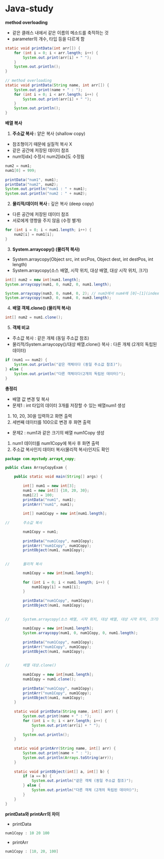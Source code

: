 # Java-study

**method overloading**
- 같은 클래스 내에서 같은 이름의 메소드를 축적하는 것
- parameter의 개수, 타입 등을 다르게 함

```java
static void printData(int arr[]) {
	for (int i = 0; i < arr.length; i++) {
		System.out.print(arr[i] + " ");
	}
	System.out.println();
}
	
// method overloading
static void printData(String name, int arr[]) {
	System.out.print(name + " : ");
	for (int i = 0; i < arr.length; i++) {
		System.out.print(arr[i] + " ");
	}
	System.out.println();
}
```

**배열 복사**
1. **주소값 복사 :** 얕은 복사 (shallow copy)
- 참조형이기 때문에 실질적 복사 X
- 같은 공간에 저장된 데이터 참조
- num1[idx] 수정시 num2[idx]도 수정됨

```java
num2 = num1;
num1[0] = 999;
		
printData("num1", num1);
printData("num2", num2);
System.out.println("num1 : " + num1);
System.out.println("num2 : " + num2);
```
2. **물리적/데이터 복사 :** 깊은 복사 (deep copy)
- 다른 공간에 저장된 데이터 참조
- 서로에게 영향을 주지 않음 (수정 별개)
```java
for (int i = 0; i < num1.length; i++) {
	num2[i] = num1[i];
}
```
3. **System.arraycopy() (물리적 복사)**
- System.arraycopy(Object src, int srcPos, Object dest, int destPos, int length)
- System.arraycopy(소스 배열, 시작 위치, 대상 배열, 대상 시작 위치, 크기)
```java
int[] num2 = new int[num1.length];
System.arraycopy(num1, 0, num2, 0, num1.length);
```
```java
System.arraycopy(num3, 0, num4, 0, 2); // num3에서 num4에 [0]~[1](index 2개 복사)
System.arraycopy(num3, 0, num4, 0, num3.length); 	
```
4. **배열 객체.clone() (물리적 복사)**
```java
int[] num2 = num1.clone();
```

5. **객체 비교**
- 주소값 복사 : 같은 개체 (동일 주소값 참조)
- 물리적/System.arraycopy()/대상 배열.clone() 복사 : 다른 개체 (2개의 독립된 데이터)
```java
if (num1 == num2) {
	System.out.println("같은 객체이다 (동일 주소값 참조)");
} else {
	System.out.println("다른 객체이다(2개의 독립된 데이터)");
}
```

**총정리**
- 배열 값 변경 및 복사
- 문제1 : int 타입의 데이터 3개를 저장할 수 있는 배열num1 생성
1. 10, 20, 30을 입력하고 화면 출력
2. 세번째 데이터를 100으로 변경 후 화면 출력
- 문제2 : num1과 같은 크기의 배열 num1Copy 생성
1. num1 데이터를 num1Copy에 복사 후 화면 출력
2. 주소값 복사인지 데이터 복사(물리적 복사)인지도 확인
```java
package com.mystudy.array4_copy;

public class ArrayCopyExam {

	public static void main(String[] args) {
		
		int[] num1 = new int[3];
		num1 = new int[] {10, 20, 30};
		num1[2] = 100;
		printData("num1", num1);
		printArr("num1", num1);
		
		int[] num1Copy = new int[num1.length];
		
//		주소값 복사

		num1Copy = num1;
		
		printData("num1Copy", num1Copy);
		printArr("num1Copy", num1Copy);
		printObject(num1, num1Copy);
		
		
//		물리적 복사

		num1Copy = new int[num1.length];
		
		for (int i = 0; i < num1.length; i++) {
			num1Copy[i] = num1[i];
		}
		
		printData("num1Copy", num1Copy);
		printObject(num1, num1Copy);
		
		
//		System.arraycopy(소스 배열, 시작 위치, 대상 배열, 대상 시작 위치, 크기)
		
		num1Copy = new int[num1.length];
		System.arraycopy(num1, 0, num1Copy, 0, num1.length);
	
		printData("num1Copy", num1Copy);
		printArr("num1Copy", num1Copy);
		printObject(num1, num1Copy);
		
		
//		배열 대상.clone()
		
		num1Copy = new int[num1.length];
		num1Copy = num1.clone();
	
		printData("num1Copy", num1Copy);
		printArr("num1Copy", num1Copy);
		printObject(num1, num1Copy);
	}
	
	static void printData(String name, int[] arr) {
		System.out.print(name + " : ");
		for (int i = 0; i < arr.length; i++) {
			System.out.print(arr[i] + " ");
			} 
		System.out.println();
	}
	
	static void printArr(String name, int[] arr) {
		System.out.print(name + " : ");
		System.out.println(Arrays.toString(arr));
	}
	
	static void printObject(int[] a, int[] b) {
		if (a == b) {
			System.out.println("같은 객체 (동일 주소값 참조)");
		} else {
			System.out.println("다른 객체 (2개의 독립된 데이터)");
		}
	}
}
```

**printData와 printArr의 차이**
- printData
```java
num1Copy : 10 20 100 
```
- printArr
```java
num1Copy : [10, 20, 100]
```

